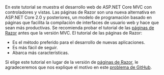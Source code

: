 En este tutorial se muestra el desarrollo web de ASP.NET Core MVC con controladores y vistas. Las páginas de Razor son una nueva alternativa en ASP.NET Core 2.0 y posteriores, un modelo de programación basado en páginas que facilita la compilación de interfaces de usuario web y hace que sean más productivas. Se recomienda probar el tutorial de las [páginas de Razor](xref:tutorials/razor-pages/razor-pages-start) antes que la versión MVC. El tutorial de las páginas de Razor:

* Es el método preferido para el desarrollo de nuevas aplicaciones.
* Es más fácil de seguir.
* Abarca más características.

Si elige este tutorial en lugar de la versión de [páginas de Razor](xref:tutorials/razor-pages/razor-pages-start), le agradeceremos que nos explique el motivo en este [problema de GitHub](https://github.com/aspnet/Docs/issues/6146).
